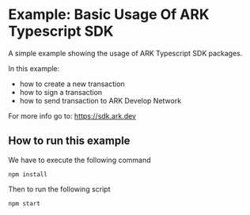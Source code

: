 # Example: Basic Usage Of ARK Typescript SDK

A simple example showing the usage of ARK Typescript SDK packages. 

In this example:
- how to create a new transaction
- how to sign a transaction
- how to send transaction to ARK Develop Network

For more info go to: https://sdk.ark.dev

## How to run this example
We have to execute the following command

```
npm install
```

Then to run the following script
```
npm start
```